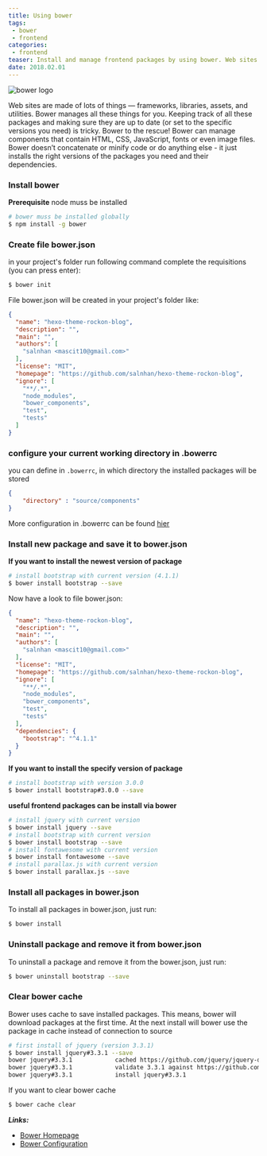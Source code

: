 ```yaml
---
title: Using bower
tags:
 - bower
 - frontend
categories:
 - frontend
teaser: Install and manage frontend packages by using bower. Web sites are made of lots of things frameworks, libraries, assets, and utilities. Bower manages all these things for you.
date: 2018.02.01
---
```


![bower logo](https://bower.io/img/bower-logo.svg "Logo Bower")

Web sites are made of lots of things — frameworks, libraries, assets, and utilities. Bower manages all these things for you.
Keeping track of all these packages and making sure they are up to date (or set to the specific versions you need) is tricky. Bower to the rescue!
Bower can manage components that contain HTML, CSS, JavaScript, fonts or even image files. Bower doesn’t concatenate or minify code or do anything else - it just installs the right versions of the packages you need and their dependencies.


### Install bower

**Prerequisite**
 node muss be installed

```bash
# bower muss be installed globally
$ npm install -g bower
```

### Create file bower.json

in your project's folder run following command complete the requisitions (you can press enter):

```bash
$ bower init
```

File bower.json will be created in your project's folder like:

```json
{
  "name": "hexo-theme-rockon-blog",
  "description": "",
  "main": "",
  "authors": [
    "salnhan <mascit10@gmail.com>"
  ],
  "license": "MIT",
  "homepage": "https://github.com/salnhan/hexo-theme-rockon-blog",
  "ignore": [
    "**/.*",
    "node_modules",
    "bower_components",
    "test",
    "tests"
  ]
}
```

### configure your current working directory in .bowerrc

you can define in `.bowerrc`, in which directory the installed packages will be stored

```json
{
	"directory" : "source/components"
}
```

More configuration in .bowerrc can be found [hier](https://bower.io/docs/config/)

### Install new package and save it to bower.json

**If you want to install the newest version of package**

```bash
# install bootstrap with current version (4.1.1)
$ bower install bootstrap --save
```

Now have a look to file bower.json:

```json
{
  "name": "hexo-theme-rockon-blog",
  "description": "",
  "main": "",
  "authors": [
    "salnhan <mascit10@gmail.com>"
  ],
  "license": "MIT",
  "homepage": "https://github.com/salnhan/hexo-theme-rockon-blog",
  "ignore": [
    "**/.*",
    "node_modules",
    "bower_components",
    "test",
    "tests"
  ],
  "dependencies": {
    "bootstrap": "^4.1.1"
  }
}
```

**If you want to install the specify version of package**

```bash
# install bootstrap with version 3.0.0
$ bower install bootstrap#3.0.0 --save
```

**useful frontend packages can be install via bower**

```bash
# install jquery with current version
$ bower install jquery --save
# install bootstrap with current version
$ bower install bootstrap --save
# install fontawesome with current version
$ bower install fontawesome --save
# install parallax.js with current version
$ bower install parallax.js --save
```

### Install all packages in bower.json

To install all packages in bower.json, just run:

```bash
$ bower install
```

### Uninstall package and remove it from bower.json

To uninstall a package and remove it from the bower.json, just run:

```bash
$ bower uninstall bootstrap --save
```

### Clear bower cache

Bower uses cache to save installed packages. This means, bower will download packages at the first time. At the next install will bower use the package in cache instead of connection to source

```bash
# first install of jquery (version 3.3.1)
$ bower install jquery#3.3.1 --save
bower jquery#3.3.1            cached https://github.com/jquery/jquery-dist.git#3.3.1
bower jquery#3.3.1            validate 3.3.1 against https://github.com/jquery/jquery-dist.git#3.3.1
bower jquery#3.3.1            install jquery#3.3.1
```
If you want to clear bower cache

```bash
$ bower cache clear
```

***Links:***
* [Bower Homepage](https://bower.io/)
* [Bower Configuration](https://bower.io/)
